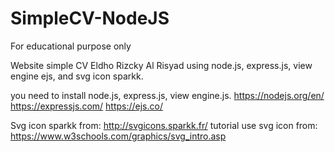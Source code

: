 # SimpleCV-NodeJS
For educational purpose only

Website simple CV Eldho Rizcky Al Risyad using node.js, express.js, view engine ejs, and svg icon sparkk.

you need to install node.js, express.js, view engine.js.
https://nodejs.org/en/
https://expressjs.com/
https://ejs.co/

Svg icon sparkk from:
http://svgicons.sparkk.fr/
tutorial use svg icon from:
https://www.w3schools.com/graphics/svg_intro.asp

